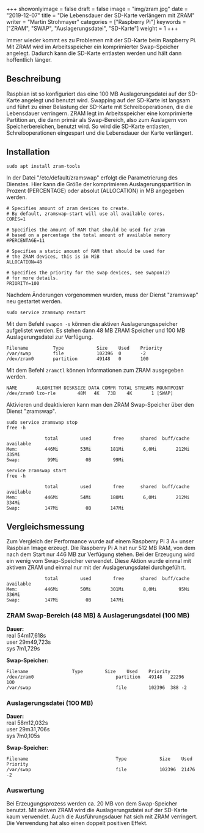 ﻿+++
showonlyimage = false
draft = false
image = "img/zram.jpg"
date = "2019-12-07"
title = "Die Lebensdauer der SD-Karte verlängern mit ZRAM"
writer = "Martin Strohmayer"
categories = ["Raspberry Pi"]
keywords = ["ZRAM", "SWAP", "Auslagerungsdatei", "SD-Karte"]
weight = 1
+++

Immer wieder kommt es zu Problemen mit der SD-Karte beim Raspberry Pi. Mit ZRAM wird im Arbeitsspeicher ein komprimierter Swap-Speicher angelegt. Dadurch kann die SD-Karte entlasten werden und hält dann hoffentlich länger. 
<!--more-->

## Beschreibung ##

Raspbian ist so konfiguriert das eine 100 MB Auslagerungsdatei auf der SD-Karte angelegt und benutzt wird. Swapping auf der SD-Karte ist langsam und führt zu einer Belastung der SD-Karte mit Schreiboperationen, die die Lebensdauer verringern. ZRAM legt im Arbeitsspeicher eine komprimierte Partition an, die dann primär als Swap-Bereich, also zum Auslagern von Speicherbereichen, benutzt wird. So wird die SD-Karte entlasten, Schreiboperationen eingespart und die Lebensdauer der Karte verlängert. 

## Installation ##

```
sudo apt install zram-tools
```

In der Datei "/etc/default/zramswap" erfolgt die Parametrierung des Dienstes. Hier kann die Größe der komprimieren Auslagerungspartition in Prozent (PERCENTAGE) oder absolut (ALLOCATION) in MB angegeben werden. 

```
# Specifies amount of zram devices to create.
# By default, zramswap-start will use all available cores.
CORES=1

# Specifies the amount of RAM that should be used for zram
# based on a percentage the total amount of available memory
#PERCENTAGE=11

# Specifies a static amount of RAM that should be used for
# the ZRAM devices, this is in MiB
ALLOCATION=48

# Specifies the priority for the swap devices, see swapon(2)
# for more details.
PRIORITY=100
```
Nachdem Änderungen vorgenommen wurden, muss der Dienst "zramswap" neu gestartet werden. 

```
sudo service zramswap restart
```

Mit dem Befehl ``swapon -s`` können die aktiven Auslagerungsspeicher aufgelistet werden. 
Es stehen dann 48 MB ZRAM Speicher und 100 MB Auslagerungsdatei zur Verfügung. 

```
Filename         Type            Size    Used    Priority
/var/swap        file            102396  0       -2
/dev/zram0       partition       49148   0       100
```

Mit dem Befehl ``zramctl`` können Informationen zum ZRAM ausgegeben werden.
```
NAME       ALGORITHM DISKSIZE DATA COMPR TOTAL STREAMS MOUNTPOINT
/dev/zram0 lzo-rle        48M   4K   73B    4K       1 [SWAP]
```

Aktivieren und deaktivieren kann man den ZRAM Swap-Speicher über den Dienst "zramswap".
```
sudo service zramswap stop
free -h
```
```
              total        used        free      shared  buff/cache   available
Mem:          446Mi        53Mi       181Mi       6,0Mi       212Mi       335Mi
Swap:          99Mi          0B        99Mi
```

```
service zramswap start
free -h
```
```
              total        used        free      shared  buff/cache   available
Mem:          446Mi        54Mi       180Mi       6,0Mi       212Mi       334Mi
Swap:         147Mi          0B       147Mi
```

## Vergleichsmessung 

Zum Vergleich der Performance wurde auf einem Raspberry Pi 3 A+ unser Raspbian Image erzeugt. Die Raspberry Pi A hat nur 512 MB RAM, von dem nach dem Start nur 446 MB zur Verfügung stehen. Bei der Erzeugung wird ein wenig vom Swap-Speicher verwendet. Diese Aktion wurde einmal mit aktivem ZRAM und einmal nur mit der Auslagerungsdatei durchgeführt. 

```
              total        used        free      shared  buff/cache   available
Mem:          446Mi        50Mi       301Mi       8,0Mi        95Mi       336Mi
Swap:         147Mi          0B       147Mi
```

### ZRAM Swap-Bereich (48 MB) & Auslagerungsdatei (100 MB)

**Dauer:**  
real    54m17,618s  
user    29m49,723s  
sys     7m1,729s  

**Swap-Speicher:**
```
Filename				Type		Size	Used	Priority
/dev/zram0                             	partition	49148	22296	100
/var/swap                              	file    	102396	388	-2
```


### Auslagerungsdatei (100 MB)
<!--
```
              total        used        free      shared  buff/cache   available
Mem:          446Mi        50Mi       239Mi       6,0Mi       156Mi       335Mi
Swap:          99Mi          0B        99Mi
```
-->
**Dauer:**  
real    58m12,032s  
user    29m31,706s  
sys     7m0,105s  

**Swap-Speicher:**
```
Filename                                Type            Size    Used    Priority
/var/swap                               file            102396  21476   -2
```

### Auswertung

Bei Erzeugungsprozess werden ca. 20 MB von dem Swap-Speicher benutzt. Mit aktiven ZRAM wird die Auslagerungsdatei auf der SD-Karte kaum verwendet. Auch die Ausführungsdauer hat sich mit ZRAM verringert. Die Verwendung hat also einen doppelt positiven Effekt.
